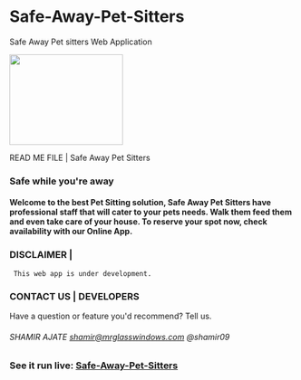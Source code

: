 # Safe-Away-Pet-Sitters
Safe Away Pet sitters Web Application

<div style="display: block; text-align="center";> <img src="http://www.shamirajate.com/safeAway/assets/images/Safe-Away-logo.png" width="200" height="160"></div>

 READ ME FILE  |  Safe Away Pet Sitters

### Safe while you're away

#### Welcome to the best Pet Sitting solution, Safe Away Pet Sitters have professional staff that will cater to your pets needs. Walk them feed them and even take care of your house. To reserve your spot now, check availability with our Online App.

### DISCLAIMER    |

	 This web app is under development. 

### CONTACT US    |     DEVELOPERS
Have a question or feature you'd recommend? Tell us.

###### SHAMIR AJATE     shamir@mrglasswindows.com @shamir09

### See it run live:         [Safe-Away-Pet-Sitters](http://www.shamirajate.com/safeAway/index.html)
